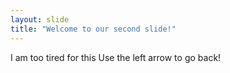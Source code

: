 ```yaml
---
layout: slide
title: "Welcome to our second slide!"
---
```

I am too tired for this
Use the left arrow to go back!
